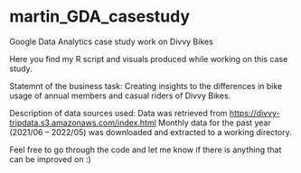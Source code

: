 # martin_GDA_casestudy
Google Data Analytics case study work on Divvy Bikes

Here you find my R script and visuals produced while working on this case study.

Statemnt of the business task:
Creating insights to the differences in bike usage of annual members and casual riders of Divvy Bikes.

Description of data sources used:
Data was retrieved from https://divvy-tripdata.s3.amazonaws.com/index.html
Monthly data for the past year (2021/06 – 2022/05) was downloaded and extracted to a working directory.

Feel free to go through the code and let me know if there is anything that can be improved on :)
